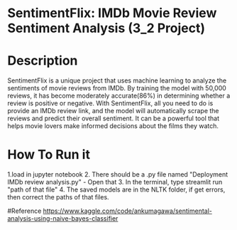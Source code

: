 # SentimentFlix: IMDb Movie Review Sentiment Analysis (3_2 Project)

# Description
SentimentFlix is a unique project that uses machine learning to analyze the sentiments of movie reviews from IMDb. By training the model with 50,000 reviews, it has become moderately accurate(86%) in determining whether a review is positive or negative. With SentimentFlix, all you need to do is provide an IMDb review link, and the model will automatically scrape the reviews and predict their overall sentiment. It can be a powerful tool that helps movie lovers make informed decisions about the films they watch.

# How To Run it
1.load in jupyter notebook
2. There should be a .py file named "Deployment IMDb review analysis.py" - Open that
3. In the terminal, type streamlit run "path of that file"
4. The saved models are in the NLTK folder, if get errors, then correct the paths of that files.


#Reference
https://www.kaggle.com/code/ankumagawa/sentimental-analysis-using-naive-bayes-classifier


